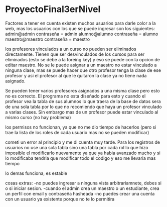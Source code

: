 # ProyectoFinal3erNivel
Factores a tener en cuenta 
existen muchos usuarios para darle color a la web, mas los usuarios con los que se puede ingresar son los siguientes:
admin@admin 
contraseña = admin 
alumno@alumno 
contraseña = alumno 
maestro@maestro 
contraseña = maestro 

los profesores vinculados a un curso no pueden ser eliminados directamente. Tienen que ser desvinculados de los cursos para ser eliminados (esto se debe a la foreing key) y eso se puede
con la opcion de editar maestro. No se le puede asignar a un maestro no estar vinculado a ninguna clase, mas se puede hacer que otro profesor tenga la clase de ese profesor
y asi el profesor al que le quitaron la clase ya no tiene nada asignado. 

Se pueden tener varios profesores asignados a una misma clase pero esto no es correcto. El programa no esta diseñado para esto y cuando el profesor vea la tabla de sus alumnos 
lo que traera de la base de datos sera de una sola tabla por lo que no recomiendo que haya un profesor vinculado a varias clases. Sin embargo mas de un profesor puede estar
vinculado al mismo curso (no hay problema)

los permisos no funcionan, ya que no me dio tiempo de hacerlos (pero si trae la lista de los roles de cada usuario mas no se pueden modificar)

cometi un error al principio y me di cuenta muy tarde. Para los registros de usuarios no use una sola tabla sino una tabla por cada rol lo que hizo imposible el modificarlo nuevamente
ya que ya habia avanzado mucho y si lo modificaba tendria que modificar todo el codigo y eso me llevaria mas tiempo 

lo demas funciona, es estable

cosas extras: 
-no puedes ingresar a ninguna vista arbitrariamnete, debes si o si iniciar sesion.
-cuando el admin crea un maestro o un estudiante, crea un perfil con email y contraseña hasheada
-no puedes crear una cuenta con un usuario ya existente porque no te lo permitira 



